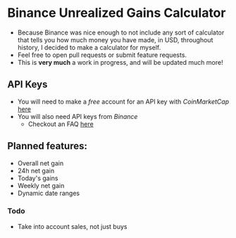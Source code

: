 # Binance Unrealized Gains Calculator
- Because Binance was nice enough to not include any sort of calculator that tells you how much money you have made, in USD, throughout history, I decided to make a calculator for myself. 
- Feel free to open pull requests or submit feature requests. 
- This is **very much** a work in progress, and will be updated much more! 

## API Keys
- You will need to make a *free* account for an API key with *CoinMarketCap* [here](https://pro.coinmarketcap.com/)
- You will also need API keys from *Binance*
    - Checkout an FAQ [here](https://www.binance.com/en/support/faq/360002502072-How-to-create-API)

## Planned features:
- Overall net gain 
- 24h net gain 
- Today's gains
- Weekly net gain
- Dynamic date ranges 

### Todo
- Take into account sales, not just buys
